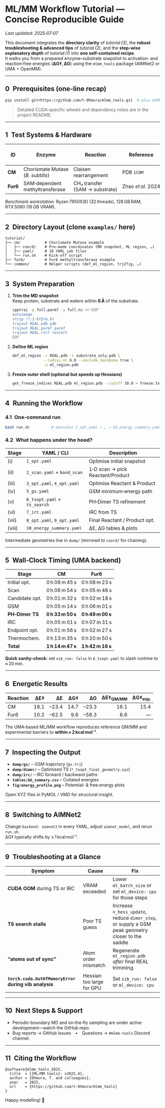 
# ML/MM Workflow Tutorial — **Concise Reproducible Guide**  
_Last updated: 2025‑07‑07_

This document integrates the **directory clarity** of *tutorial (3)*, the **robust troubleshooting & advanced tips** of *tutorial (2)*, and the **step‑wise explanatory depth** of *tutorial (1)* into **one self‑contained recipe**.  
It walks you from a prepared enzyme–substrate snapshot to activation‑ and reaction‑free energies (**ΔG‡**, **ΔG**) using the `mlmm_tools` package (AIMNet2 or UMA + OpenMM).

---

## 0 Prerequisites (one‑line recap)  

```bash
pip install git+https://github.com/t-0hmura/mlmm_tools.git  # plus AIMNet2 / UMA back‑ends
```

> Detailed CUDA‑specific wheels and dependency notes are in the project README.

---

## 1 Test Systems & Hardware

| ID | Enzyme | Reaction | Reference | Atoms (REAL / ML) |
|----|--------|----------|-----------|-------------------|
| **CM** | Chorismate Mutase (*B. subtilis*) | Claisen rearrangement | PDB `1COM` | 12 986 / 208 |
| **Fur6** | SAM‑dependent methyltransferase | CH₃ transfer (SAM → substrate) | Zhao *et al.* 2024 | 13 993 / 260 |

*Benchmark workstation:* Ryzen 7950X3D (32 threads), 128 GB RAM, RTX 5080 (16 GB VRAM).

---

## 2 Directory Layout (clone `examples/` here)

```
tutorial/
├── cm/           # Chorismate Mutase example
│   ├── coord/    # Pre‑made coordinates (MD snapshot, ML region, …)
│   ├── yaml/     # 10 YAML job files
│   └── run.sh    # Kick‑off script
├── fur6/         # Fur6 methyltransferase example
└── common/       # Helper scripts (def_ml_region, trj2fig, …)
```

---

## 3 System Preparation

1. **Trim the MD snapshot**  
   Keep protein, substrate and waters within **6 Å** of the substrate.

   ```bash
   cpptraj -p full.parm7 -y full.nc <<'EOF'
   autoimage
   strip !(:1-XYZ<6.0)
   trajout REAL.pdb pdb
   trajout REAL.parm7 parm7
   trajout REAL.rst7 restart
   EOF
   ```

2. **Define ML region**  

   ```bash
   def_ml_region -r REAL.pdb -c substrate_only.pdb \
                 --radius_ml 6.0 --exclude_backbone true \
                 -o ml_region.pdb
   ```

3. **Freeze outer shell (optional but speeds up Hessians)**  

   ```bash
   get_freeze_indices REAL.pdb ml_region.pdb --cutoff 10.0 > freeze.txt
   ```

---

## 4 Running the Workflow

### 4.1 One‑command run

```bash
bash run.sh          # executes 1_opt.yaml → … → 10_energy_summary.yaml
```

### 4.2 What happens under the hood?

| Stage | YAML / CLI | Description |
|-------|------------|-------------|
| (i)  | `1_opt.yaml`               | Optimise initial snapshot |
| (ii) | `2_scan.yaml` + `bond_scan`| 1‑D scan → pick Reactant/Product |
| (iii)| `3_opt.yaml`, `4_opt.yaml`| Optimise Reactant & Product |
| (iv) | `5_gs.yaml`               | GSM minimum‑energy path |
| (v)  | `6_tsopt.yaml` + `ts_search`| PH‑Dimer TS refinement |
| (vi) | `7_irc.yaml`              | IRC from TS |
| (vii)| `8_opt.yaml`, `9_opt.yaml`| Final Reactant / Product opt. |
| (viii)| `10_energy_summary.yaml`  | ΔE, ΔG tables & plots |

Intermediate geometries live in `dump/` (mirrored to `coord/` for chaining).

---

## 5 Wall‑Clock Timing (UMA backend)

| Stage | CM | Fur6 |
|-------|-----------|-----------|
| Initial opt. | 0 h 06 m 45 s | 0 h 08 m 23 s |
| Scan | 0 h 06 m 54 s | 0 h 05 m 46 s |
| Candidate opt. | 0 h 01 m 32 s | 0 h 02 m 18 s |
| GSM | 0 h 05 m 14 s | 0 h 06 m 01 s |
| **PH‑Dimer TS** | **0 h 33 m 50 s** | **0 h 49 m 00 s** |
| IRC | 0 h 05 m 01 s | 0 h 07 m 31 s |
| Endpoint opt. | 0 h 01 m 56 s | 0 h 02 m 27 s |
| Thermochem. | 0 h 13 m 35 s | 0 h 20 m 50 s |
| **Total** | **1 h 14 m 47 s** | **1 h 42 m 16 s** |

**Quick sanity‑check:** set `vib_run: false` in `6_tsopt.yaml` to slash runtime to ≈ 20 min.

---

## 6 Energetic Results

| Reaction | ΔE‡ | ΔE | ΔG‡ | ΔG | ΔE‡<sub>QM/MM</sub> | ΔG‡<sub>exp.</sub> |
|----------|----:|---:|----:|---:|---------------------:|-------------------:|
| CM | 18.1 | –23.4 | 14.7 | –23.3 | 16.1 | 15.4 |
| Fur6 | 10.2 | –62.5 | 9.6 | –58.3 | 8.6 | — |

The UMA‑based ML/MM workflow reproduces reference QM/MM and experimental barriers to **within ≈ 2 kcal mol⁻¹**.

---

## 7 Inspecting the Output

* **`dump/gs/`** – GSM trajectory (`gs.trj`)  
* **`dump/dimer/`** – Optimised TS (`*_tsopt_final_geometry.xyz`)  
* **`dump/irc/`** – IRC forward / backward paths  
* **`tables/ΔG_summary.csv`** – Collated energies  
* **`fig/energy_profile.png`** – Potential‑ & free‑energy plots  

Open XYZ files in PyMOL / VMD for structural insight.

---

## 8 Switching to AIMNet2

Change `backend: aimnet2` in every YAML, adjust `aimnet_model`, and rerun `run.sh`.  
ΔG‡ typically shifts by ≤ 1 kcal mol⁻¹.

---

## 9 Troubleshooting at a Glance

| Symptom | Cause | Fix |
|---------|-------|-----|
| **CUDA OOM** during TS or IRC | VRAM exceeded | Lower `ml_batch_size` or set `ml_device: cpu` for those steps |
| **TS search stalls** | Poor TS guess | Increase `n_hess_update`, reduce `dimer_step`, or supply a GSM peak geometry closer to the saddle |
| **“atoms out of sync”** | Atom order mismatch | Regenerate `ml_region.pdb` *after* final REAL trimming |
| **`torch.cuda.OutOfMemoryError` during vib analysis** | Hessian too large for GPU | Set `vib_run: false` or `ml_device: cpu` |

---

## 10 Next Steps & Support

* Periodic‑boundary MD and on‑the‑fly sampling are under active development—watch the GitHub repo.  
* Bug reports → GitHub Issues • Questions → `#mlmm-tools` Discord channel.

---

## 11 Citing the Workflow

```
@software{mlmm_tools_2025,
  title  = {{ML/MM tools}: v2025.4},
  author = {Ohmura, T. and colleagues},
  year   = 2025,
  url    = {https://github.com/t-0hmura/mlmm_tools}
}
```

Happy modelling! 🚀
